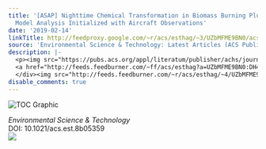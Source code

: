 ```yaml
---
title: '[ASAP] Nighttime Chemical Transformation in Biomass Burning Plumes: A Box
  Model Analysis Initialized with Aircraft Observations'
date: '2019-02-14'
linkTitle: http://feedproxy.google.com/~r/acs/esthag/~3/UZbMFME9BN0/acs.est.8b05359
source: 'Environmental Science & Technology: Latest Articles (ACS Publications)'
description: |-
  <p><img src="https://pubs.acs.org/appl/literatum/publisher/achs/journals/content/esthag/0/esthag.ahead-of-print/acs.est.8b05359/20190213/images/medium/es-2018-05359u_0006.gif" alt="TOC Graphic"/></p><div><cite>Environmental Science & Technology</cite></div><div>DOI: 10.1021/acs.est.8b05359</div><div class="feedflare">
  <a href="http://feeds.feedburner.com/~ff/acs/esthag?a=UZbMFME9BN0:DH4QFVRvJaM:yIl2AUoC8zA"><img src="http://feeds.feedburner.com/~ff/acs/esthag?d=yIl2AUoC8zA" border="0"></img></a>
  </div><img src="http://feeds.feedburner.com/~r/acs/esthag/~4/UZbMFME9BN0" height="1" width="1" ...
disable_comments: true
---
```

<p><img src="https://pubs.acs.org/appl/literatum/publisher/achs/journals/content/esthag/0/esthag.ahead-of-print/acs.est.8b05359/20190213/images/medium/es-2018-05359u_0006.gif" alt="TOC Graphic"/></p><div><cite>Environmental Science & Technology</cite></div><div>DOI: 10.1021/acs.est.8b05359</div><div class="feedflare">
<a href="http://feeds.feedburner.com/~ff/acs/esthag?a=UZbMFME9BN0:DH4QFVRvJaM:yIl2AUoC8zA"><img src="http://feeds.feedburner.com/~ff/acs/esthag?d=yIl2AUoC8zA" border="0"></img></a>
</div><img src="http://feeds.feedburner.com/~r/acs/esthag/~4/UZbMFME9BN0" height="1" width="1" ...